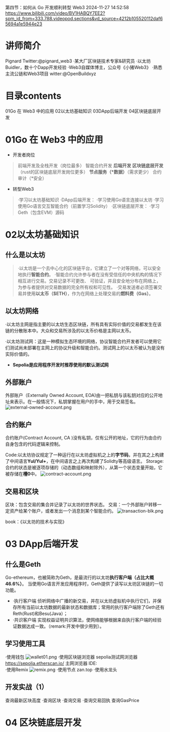 第四节：如何从 Go 开发顺利转型 Web3
2024-11-27 14:52:58
https://www.bilibili.com/video/BV1HABQY7EE2?spm_id_from=333.788.videopod.sections&vd_source=4212b105520112daf65694a1e5944e23

# 讲师简介
Pignard
Twitter:@pignard_web3
·某大厂区块链技术专家&研究员
·以太坊Buidler，数十个Dapp开发经验
·Web3自媒体博主，公众号《小猪Web3》
·熟悉主流公链和Web3项目
witter:@OpenBuildxyz

# 目录contents
01Go 在 Web3 中的应用
02以太坊基础知识
03DApp后端开发
04区块链底层开发

# 01Go 在 Web3 中的应用
* 开发者岗位
> 前端开发及全栈开发（岗位最多）
> 智能合约开发
> **后端开发**
> **区块链底层开发** （rust的区块链底层开发岗位更多）
> **节点服务（*数据）**（需求更少）
> 合约审计（*安全）


* 转型Web3
> ·学习以太坊基础知识
> ·DApp后端开发：
>     ·学习使用Go语言连接以太坊
>     ·学习使用Go语言交互智能合约（前置学习Solidity）
> ·区块链底层开发：
>     ·学习Geth（包含EVM）源码

# 02以太坊基础知识

## 什么是以太坊
> ·以太坊是一个去中心化的区块链平台，它建立了一个对等网络，可以安全地执行**智能合约**。
> ·智能合约允许参与者在没有受信任的中央机构的情况下相互进行交易。交易记录不可更改、
> 可验证，并且安全地分布在网络上，为参与者提供对交易数据的完全所有权和可见性。
> ·交易发送者必须签署交易并使用**以太币（$ETH）**，作为在网络上处理交易的**燃料费（Gas）**。

## 以太坊网络
·以太坊主网是指主要的以太坊生态区块链，所有具有实际价值的交易都发生在该链的分散账本中。大众和交易所涉及的以太币价格是主网以太币。

·以太坊测试网：这是一种模拟生态环境的网络，协议智能合约开发者可以使用它们测试尚未部署在主网上的协议升级和智能合约。测试网上的以太币被认为是没有实际价值的。
* **Sepolia是应用程序开发时推荐使用的默认测试网**

## 外部账户
外部账户（Externally Owned Account, EOA)由一把私钥与该私钥对应的公开地址来表示。在一般情况下，私钥掌握在用户的手中，用于交易签名。
 ![external-owned-account.png](img_transform_go/external-owned-account.png)

## 合约账户
合约账户(Contract Account, CA )没有私钥，仅有公开的地址，它的行为由合约自身包含的代码逻辑来控制。

Code:以太坊协议规定了一种运行在以太坊虚拟机之上的**字节码**，并在其之上构建了中间语言**Yul/Yul+**，在中间语言之上再次构建了Solidty等高级语言。
Storage:合约的状态是被逐项存储的（动态数组和映射除外），从第一个状态变量开始，它被存储在**槽0**中。
![contract-account.png](img_transform_go/contract-account.png)

## 交易和区块
区块：包含交易的集合并记录了以太坊的世界状态。
交易：一个外部账户转移一定资产给某个账户，或者发出一个消息到某个智能合约。
![transaction-blk.png](img_transform_go/transaction-blk.png)

book：《以太坊的技术与实现》

# 03 DApp后端开发

## 什么是Geth
Go-ethereum，也被简称为Geth，是最流行的以太坊**执行客户端（占比大概46.6%）**。
当使用Go语言开发应用程序时，Geth提供了读写以太坊区块链的一切功能。

* ·执行客户端 侦听网络中广播的新交易，并在以太坊虚拟机中执行它们，并保存所有当前以太坊数据的最新状态和数据库；常用的执行客户端除了Geth还有Reth(Rust)和Besu(Java）；
* ·共识客户端 实现权益证明共识算法，使网络能够根据来自执行客户端的经验证数据达成一致。（remark:开发中很少用到）。

## 学习使用工具
·使用钱包 
     ![wallet01.png](img_transform_go/wallet01.png)
·使用区块链浏览器
      sepolia测试网浏览器 https://sepolia.etherscan.io/
      主网浏览器 
      IDE:  
·使用Remix
   ![remix.png](img_transform_go/remix.png)
·使用节点
   zan.top
·使用水龙头

## 开发实战（1）
查询最新区块高度
·查询区块
·查询交易
·查询交易回执
查询GasPrice


# 04 区块链底层开发